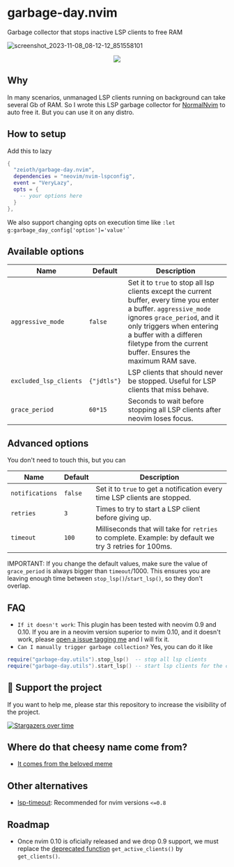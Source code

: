 # garbage-day.nvim
Garbage collector that stops inactive LSP clients to free RAM

![screenshot_2023-11-08_08-12-12_851558101](https://github.com/Zeioth/garbage-day.nvim/assets/3357792/e4dbd49e-5470-4d1a-939b-1b55d9b2d97c)

<div align="center">
  <a href="https://discord.gg/ymcMaSnq7d" rel="nofollow">
    <img src="https://img.shields.io/discord/1121138836525813760?color=azure&labelColor=6DC2A4&logo=discord&logoColor=black&label=Join the discord server&style=for-the-badge" data-canonical-src="https://img.shields.io/discord/1121138836525813760">
  </a>
</div>

## Why
In many scenarios, unmanaged LSP clients running on background can take several Gb of RAM. So I wrote this LSP garbage collector for [NormalNvim](https://github.com/NormalNvim/NormalNvim) to auto free it. But you can use it on any distro.

## How to setup
Add this to lazy

```lua
{
  "zeioth/garbage-day.nvim",
  dependencies = "neovim/nvim-lspconfig",
  event = "VeryLazy",
  opts = {
    -- your options here
  }
},
```

We also support changing opts on execution time like `:let g:garbage_day_config['option']='value'`
`

## Available options

| Name | Default | Description |
|--|--|--|
| `aggressive_mode` | `false` | Set it to `true` to stop all lsp clients except the current buffer, every time you enter a buffer. `aggressive_mode` ignores `grace_period`, and it only triggers when entering a buffer with a differen filetype from the current buffer. Ensures the maximum RAM save. |
| `excluded_lsp_clients` | `{"jdtls"}` | LSP clients that should never be stopped. Useful for LSP clients that miss behave. |
| `grace_period` | `60*15` | Seconds to wait before stopping all LSP clients after neovim loses focus. |


## Advanced options
You don't need to touch this, but you can

| Name | Default | Description |
|--|--|--|
| `notifications` | `false` | Set it to `true` to get a notification every time LSP clients are stopped. |
| `retries` | `3` | Times to try to start a LSP client before giving up. |
| `timeout` | `100` | Milliseconds that will take for `retries` to complete. Example: by default we try 3 retries for 100ms. |

IMPORTANT: If you change the default values, make sure the value of `grace_period` is always bigger than `timeout`/1000. This ensures you are leaving enough time between `stop_lsp()`/`start_lsp()`, so they don't overlap.

## FAQ

* `If it doesn't work`: This plugin has been tested with neovim 0.9 and 0.10. If you are in a neovim version superior to nvim 0.10, and it doesn't work, please [open a issue tagging me](https://github.com/Zeioth/garbage-day.nvim/issues) and I will fix it.
* `Can I manually trigger garbage collection?` Yes, you can do it like
```lua
require("garbage-day.utils").stop_lsp()  -- stop all lsp clients
require("garbage-day.utils").start_lsp() -- start lsp clients for the current buffer
```
  
## 🌟 Support the project
If you want to help me, please star this repository to increase the visibility of the project.

[![Stargazers over time](https://starchart.cc/Zeioth/garbage-day.nvim.svg)](https://starchart.cc/Zeioth/garbage-day.nvim)

## Where do that cheesy name come from?
* [It comes from the beloved meme](https://knowyourmeme.com/memes/garbage-day)

## Other alternatives
* [lsp-timeout](https://github.com/hinell/lsp-timeout.nvim): Recommended for nvim versions `<=0.8`

## Roadmap
* Once nvim 0.10 is oficially released and we drop 0.9 support, we must replace the [deprecated function](https://neovim.io/doc/user/deprecated.html#vim.lsp.buf_get_clients()) `get_active_clients()` by `get_clients()`.
